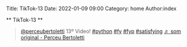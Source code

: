 Title: TikTok-13
Date: 2022-01-09 09:00
Category: home
Author:index

** TikTok-13 **

<blockquote class="tiktok-embed" cite="https://www.tiktok.com/@perceubertoletti/video/7051270717601500421" data-video-id="7051270717601500421" style="max-width: 605px;min-width: 325px;" > <section> <a target="_blank" title="@perceubertoletti" href="https://www.tiktok.com/@perceubertoletti">@perceubertoletti</a> 13º Video! <a title="python" target="_blank" href="https://www.tiktok.com/tag/python">#python</a> <a title="fy" target="_blank" href="https://www.tiktok.com/tag/fy">#fy</a> <a title="fyp" target="_blank" href="https://www.tiktok.com/tag/fyp">#fyp</a> <a title="satisfying" target="_blank" href="https://www.tiktok.com/tag/satisfying">#satisfying</a> <a target="_blank" title="♬ som original - Perceu Bertoletti" href="https://www.tiktok.com/music/som-original-7051270697737718534">♬ som original - Perceu Bertoletti</a> </section> </blockquote> <script async src="https://www.tiktok.com/embed.js"></script>